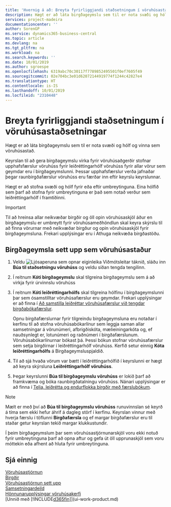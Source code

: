 ```yaml
---
title: 'Hvernig á að: Breyta fyrirliggjandi staðsetningum í vöruhúsastaðsetningar | Microsoft Docs'
description: Hægt er að láta birgðageymslu sem til er nota svæði og hólf og vinna sem vöruhúsastað.
services: project-madeira
documentationcenter: ''
author: SorenGP
ms.service: dynamics365-business-central
ms.topic: article
ms.devlang: na
ms.tgt_pltfrm: na
ms.workload: na
ms.search.keywords: ''
ms.date: 10/01/2019
ms.author: sgroespe
ms.openlocfilehash: 6319abc70c30117f7789852495501f0ef7605f49
ms.sourcegitcommit: 02e704bc3e01d62072144919774f1244c42827e4
ms.translationtype: HT
ms.contentlocale: is-IS
ms.lasthandoff: 10/01/2019
ms.locfileid: "2310448"
---
```

# <a name="convert-existing-locations-to-warehouse-locations"></a>Breyta fyrirliggjandi staðsetningum í vöruhúsastaðsetningar
Hægt er að láta birgðageymslu sem til er nota svæði og hólf og vinna sem vöruhúsastað.  

Keyrslan til að gera birgðageymslu virka fyrir vöruhúsaðgerðir stofnar upphafsfærslur vöruhúss fyrir leiðréttingarhólf vöruhúss fyrir allar vörur sem geymdar eru í birgðageymslunni. Þessar upphafsfærslur verða jafnaðar þegar raunbirgðafærslur vöruhúss eru færðar inn eftir keyrslu keyrslunnar.  

Hægt er að stofna svæði og hólf fyrir eða eftir umbreytinguna. Eina hólfið sem þarf að stofna fyrir umbreytinguna er það sem notað verður sem leiðréttingarhólf í framtíðinni.  

> [!IMPORTANT]  
>  Til að hreinsa allar neikvæðar birgðir og öll opin vöruhúsaskjöl áður en birgðageymslu er umbreytt fyrir vöruhúsameðhöndlun skal keyra skýrslu til að finna vörurnar með neikvæðar birgður og opin vöruhúsaskjöl fyrir birgðageymsluna. Frekari upplýsingar eru í Athuga neikvæða birgðastöðu.  

## <a name="to-enable-an-existing-location-to-operate-as-a-warehouse-location"></a>Birgðageymsla sett upp sem vöruhúsastaður  
1.  Veldu ![Ljósaperuna sem opnar eiginleika Viðmótsleitar](media/ui-search/search_small.png "Segðu mér hvað þú vilt gera") táknið, sláðu inn **Búa til staðsetningu vöruhúss** og veldu síðan tengda tengilinn.  
2.  Í reitnum **Kóti birgðageymslu** skal tilgreina birgðageymslu sem á að virkja fyrir úrvinnslu vöruhúss  
3.  Í reitnum **Kóti leiðréttingarhólfs** skal tilgreina hólfinu í birgðageymslunni þar sem ósamstilltar vöruhúsafærslur eru geymdar. Frekari upplýsingar er að finna í [Að samstilla leiðréttar vöruhúsafærslur við tengdar birgðabókafærslur](inventory-how-count-adjust-reclassify.md#to-synchronize-the-adjusted-warehouse-entries-with-the-related-item-ledger-entries).  

    Opnu birgðafærslurnar fyrir tilgreindu birgðageymsluna eru notaðar í kerfinu til að stofna vöruhúsabókarlínur sem leggja saman allar samsetningar á vörunúmeri, afbrigðiskóta, mælieiningarkóta og, ef nauðsynlegt er, lotunúmeri og raðnúmeri í birgðafærslunum. Vöruhúsabókarlínurnar bókast þá. Þessi bókun stofnar vöruhúsafærslur sem setja birgðirnar í leiðréttingarhólf vöruhúss. Kerfið setur einnig **Kóta leiðréttingarhólfs** á Birgðageymsluspjaldið.  

4.  Til að sjá hvaða vörum var bætt í leiðréttingarhólfið í keyrslunni er hægt að keyra skýrsluna **Leiðréttingarhólf vöruhúss**.  
5.  Þegar keyrslunni **Búa til birgðageymslu vöruhúss** er lokið þarf að framkvæma og bóka raunbirgðatalningu vöruhúss. Nánari upplýsingar er að finna í [Telja, leiðrétta og endurflokka birgðir með færslubókum](inventory-how-count-adjust-reclassify.md).  

> [!NOTE]  
>  Mælt er með því að **Búa til birgðageymslu vöruhúss** runuvinnslan sé keyrð á tíma sem ekki hefur áhrif á dagleg störf í kerfinu. Keyrslan vinnur með hverja færslu í töflunni **Birgðafærsla** og ef margar birgðafærslur eru til staðar getur keyrslan tekið margar klukkustundir.  

 Í þeim birgðageymslum þar sem vöruhúsastjórnunarskjöl voru ekki notuð fyrir umbreytinguna þarf að opna aftur og gefa út öll upprunaskjöl sem voru móttekin eða afhent að hluta fyrir umbreytinguna.  

## <a name="see-also"></a>Sjá einnig  
[Vöruhúsastjórnun](warehouse-manage-warehouse.md)  
[Birgðir](inventory-manage-inventory.md)  
[Vöruhúsastjórnun sett upp](warehouse-setup-warehouse.md)     
[Samsetningardeild](assembly-assemble-items.md)    
[Hönnunarupplýsingar vöruhúsakerfi](design-details-warehouse-management.md)  
[Unnið með [!INCLUDE[d365fin](includes/d365fin_md.md)]](ui-work-product.md)
